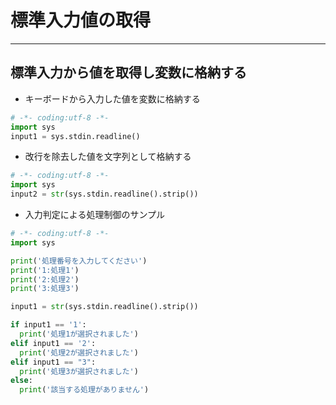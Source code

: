 # 標準入力値の取得  

***

## 標準入力から値を取得し変数に格納する  

* キーボードから入力した値を変数に格納する

```python
# -*- coding:utf-8 -*-
import sys
input1 = sys.stdin.readline()
```

* 改行を除去した値を文字列として格納する

```python
# -*- coding:utf-8 -*-
import sys
input2 = str(sys.stdin.readline().strip())
```

* 入力判定による処理制御のサンプル

```python
# -*- coding:utf-8 -*-
import sys

print('処理番号を入力してください')
print('1:処理1')
print('2:処理2')
print('3:処理3')

input1 = str(sys.stdin.readline().strip())

if input1 == '1':
  print('処理1が選択されました')
elif input1 == '2':
  print('処理2が選択されました')
elif input1 == "3":
  print('処理3が選択されました')
else:
  print('該当する処理がありません')
```
